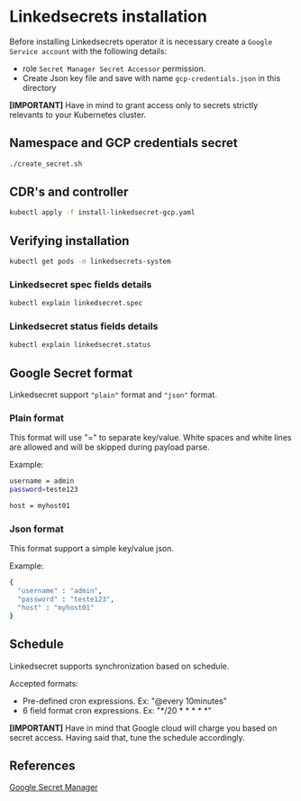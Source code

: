 # Linkedsecrets installation

Before installing Linkedsecrets operator it is necessary create a `Google Service account` with the following details:

* role `Secret Manager Secret Accessor` permission.
* Create Json key file and save with name `gcp-credentials.json` in this directory

**[IMPORTANT]** Have in mind to grant access only to secrets strictly relevants to your Kubernetes cluster.

## Namespace and GCP credentials secret
```bash
./create_secret.sh
```

## CDR's and controller
```bash
kubectl apply -f install-linkedsecret-gcp.yaml
```
## Verifying installation
```bash
kubectl get pods -n linkedsecrets-system
```

### Linkedsecret spec fields details
```bash
kubectl explain linkedsecret.spec
```

### Linkedsecret status fields details
```bash
kubectl explain linkedsecret.status
```

## Google Secret format 
Linkedsecret support `"plain"` format and `"json"` format.

### Plain format
This format will use "=" to separate key/value. White spaces and white lines are allowed and will be skipped during payload parse.

Example:
```bash
username = admin
password=teste123

host = myhost01
```

### Json format
This format support a simple key/value json.

Example:
```bash
{
  "username" : "admin",
  "password" : "teste123",
  "host" : "myhost01"
}
```

## Schedule
Linkedsecret supports synchronization based on schedule.

Accepted formats:
* Pre-defined cron expressions. Ex: "@every 10minutes"
* 6 field format cron expressions. Ex: "*/20 * * * * *"

**[IMPORTANT]** Have in mind that Google cloud will charge you based on secret access. Having said that, tune the schedule accordingly.

## References
[Google Secret Manager](https://cloud.google.com/secret-manager/docs/configuring-secret-manager)
